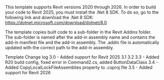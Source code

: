 ﻿This template supports Revit versions 2020 through 2026.
In order to build your code to Revit 2025, you must install the .Net 8 SDK.
To do so, go to the following link and download the .Net 8 SDK:
https://dotnet.microsoft.com/download/dotnet/8.0

The template copies built code to a sub-folder in the Revit Addins folder.
The sub-folder is named after the add-in assembly name and contains the add-in manifest file and the add-in assembly.
The .addin file is automatically updated with the correct path to the add-in assembly.

Template Change log
3.0 - Added support for Revit 2025
3.1
3.2
3.3 - Added R20 build config, fixed error in Command2.cs, added ButtonDataClass
3.4 - Added CopyLocalLockFileAssemblies property to .csproj file
3.5 - Added support for Revit 2026
